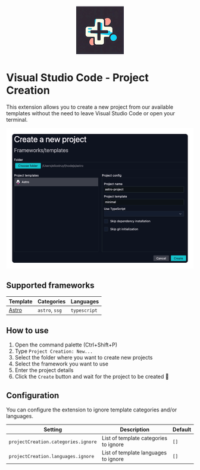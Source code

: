 <h1 align="center">
  <img alt="Project Creation" src="./assets/project-creation-128x128.png" />
</h1>

# Visual Studio Code - Project Creation

This extension allows you to create a new project from our available templates without the need to leave Visual Studio Code or open your terminal.

<p align="center">
  <img alt="Project Creation" src="./assets/project-creation-sample.png" />
</p>

## Supported frameworks

| Template | Categories | Languages |
| --- | --- | --- |
| [Astro](https://astro.build) | `astro`, `ssg` | `typescript` |

## How to use

1. Open the command palette (Ctrl+Shift+P)
2. Type `Project Creation: New...`
3. Select the folder where you want to create new projects
4. Select the framework you want to use
5. Enter the project details
6. Click the `Create` button and wait for the project to be created 🚀

## Configuration

You can configure the extension to ignore template categories and/or languages.

| Setting | Description | Default |
| --- | --- | --- |
| `projectCreation.categories.ignore` | List of template categories to ignore | `[]` |
| `projectCreation.languages.ignore` | List of template languages to ignore | `[]` |
